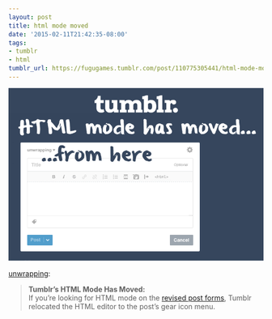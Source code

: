 ```yaml
---
layout: post
title: html mode moved
date: '2015-02-11T21:42:35-08:00'
tags:
- tumblr
- html
tumblr_url: https://fugugames.tumblr.com/post/110775305441/html-mode-moved
---
```

 ![](/tumblr_files/tumblr_nje3rvyhfA1r7ealro1_r1_1280.gif)  

[unwrapping](http://unwrapping.tumblr.com/post/110384730342/html-mode-moved):

> **Tumblr’s HTML Mode Has Moved:**  
> If you’re looking for HTML mode on the [revised post forms](http://unwrapping.tumblr.com/post/109425185162/create-post-revamp), Tumblr relocated the HTML editor to the post’s gear icon menu.&nbsp;

